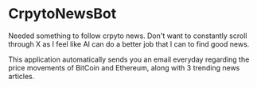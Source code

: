 # CrpytoNewsBot

Needed something to follow crpyto news. Don't want to constantly scroll through X as I feel like AI can do a better job that I can to find good news. 

This application automatically sends you an email everyday regarding the price movements of BitCoin and Ethereum, along with 3 trending news articles. 
